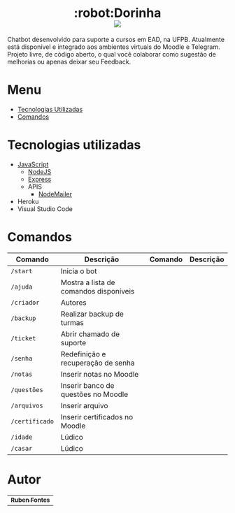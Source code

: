 <h1 align="center">
    <br>:robot:Dorinha
    <br><a href="https://t.me/dorinhasead_bot" target="_blank"><img src="https://img.shields.io/badge/Telegram-2CA5E0?style=for-the-badge&logo=telegram&logoColor=white"></a>
</h1>

Chatbot desenvolvido para suporte a cursos em EAD, na UFPB. Atualmente está disponível e integrado aos ambientes virtuais do Moodle e Telegram. Projeto livre, de código aberto, o qual você colaborar como sugestão de melhorias ou apenas deixar seu Feedback.

# Menu #

- [Tecnologias Utilizadas](#tecnologias-utilizadas)
- [Comandos](#comandos)

# Tecnologias utilizadas #
- [JavaScript](https://www.javascript.com)
    - [NodeJS](https://nodejs.org)
    - [Express](https://expressjs.com)
    - APIS
        - [NodeMailer](https://nodemailer.com/about/)
- Heroku
- Visual Studio Code

# Comandos #

| Comando | Descrição | Comando | Descrição |
| ------- | --------- | ------- | --------- |
| `/start` | Inicia o bot | 
| `/ajuda` | Mostra a lista de comandos disponíveis |
| `/criador` | Autores |
| `/backup` | Realizar backup de turmas|
| `/ticket` | Abrir chamado de suporte |
| `/senha` | Redefinição e recuperação de senha |
| `/notas` | Inserir notas no Moodle |
| `/questões` | Inserir banco de questões no Moodle |
| `/arquivos` | Inserir arquivo |
| `/certificado` | Inserir certificados no Moodle |
| `/idade` | Lúdico |
| `/casar` | Lúdico |


# Autor <br>

<table>
  <tr>
    <td align="center">
      <a href="https://github.com/RubenFontes">
      <a href="https://github.com/joanex01">
        <sub>
          <b>Ruben Fontes</b>
        </sub>
      </a>
    </td>
  </tr>
</table>
